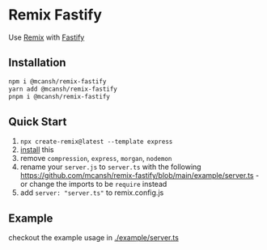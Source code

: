 # Remix Fastify

Use [Remix](https://remix.run) with [Fastify](http://fastify.io)

## Installation

```sh
npm i @mcansh/remix-fastify
yarn add @mcansh/remix-fastify
pnpm i @mcansh/remix-fastify
```

## Quick Start

1. `npx create-remix@latest --template express`
2. [install](#installation) this
3. remove `compression`, `express`, `morgan`, `nodemon`
4. rename your `server.js` to `server.ts` with the following https://github.com/mcansh/remix-fastify/blob/main/example/server.ts - or change the imports to be `require` instead
5. add `server: "server.ts"` to remix.config.js

## Example

checkout the example usage in [./example/server.ts](./example/server.ts)
